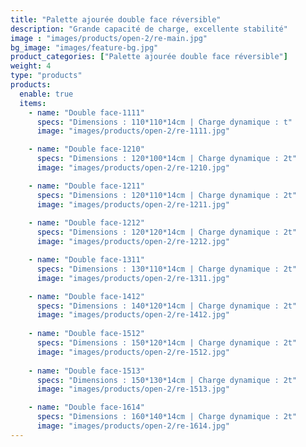 ```yaml
---
title: "Palette ajourée double face réversible"
description: "Grande capacité de charge, excellente stabilité"
image : "images/products/open-2/re-main.jpg"
bg_image: "images/feature-bg.jpg"
product_categories: ["Palette ajourée double face réversible"]
weight: 4
type: "products"
products:
  enable: true
  items:
    - name: "Double face-1111"
      specs: "Dimensions : 110*110*14cm | Charge dynamique : t"
      image: "images/products/open-2/re-1111.jpg"

    - name: "Double face-1210"
      specs: "Dimensions : 120*100*14cm | Charge dynamique : 2t"
      image: "images/products/open-2/re-1210.jpg"

    - name: "Double face-1211"
      specs: "Dimensions : 120*110*14cm | Charge dynamique : 2t"
      image: "images/products/open-2/re-1211.jpg"
    
    - name: "Double face-1212"
      specs: "Dimensions : 120*120*14cm | Charge dynamique : 2t"
      image: "images/products/open-2/re-1212.jpg"

    - name: "Double face-1311"
      specs: "Dimensions : 130*110*14cm | Charge dynamique : 2t"
      image: "images/products/open-2/re-1311.jpg"

    - name: "Double face-1412"
      specs: "Dimensions : 140*120*14cm | Charge dynamique : 2t"
      image: "images/products/open-2/re-1412.jpg"
       
    - name: "Double face-1512"
      specs: "Dimensions : 150*120*14cm | Charge dynamique : 2t"
      image: "images/products/open-2/re-1512.jpg"
    
    - name: "Double face-1513"
      specs: "Dimensions : 150*130*14cm | Charge dynamique : 2t"
      image: "images/products/open-2/re-1513.jpg"

    - name: "Double face-1614"
      specs: "Dimensions : 160*140*14cm | Charge dynamique : 2t"
      image: "images/products/open-2/re-1614.jpg"
---
```

